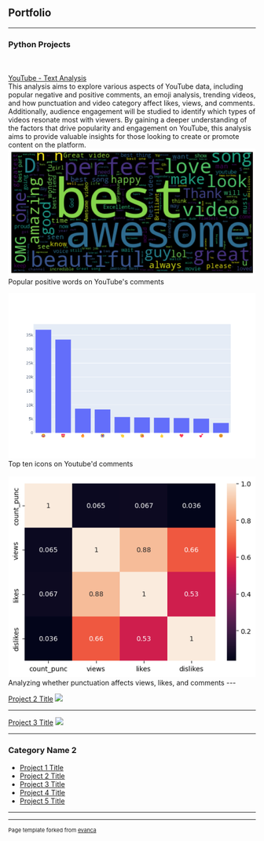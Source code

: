 ## Portfolio

---

### Python Projects 

<br><br>
[YouTube - Text Analysis](https://github.com/Thi-Ngo/YouTube---Text-analysis/blob/main/Youtube%20Analysis.ipynb)
<br>
This analysis aims to explore various aspects of YouTube data, including popular negative and positive comments, an emoji analysis, trending videos, and how punctuation and video category affect likes, views, and comments. Additionally, audience engagement will be studied to identify which types of videos resonate most with viewers. By gaining a deeper understanding of the factors that drive popularity and engagement on YouTube, this analysis aims to provide valuable insights for those looking to create or promote content on the platform.
<br>
<img src="images/youtube 2.png?raw=true"/>
Popular positive words on YouTube's comments

<img src="images/Youtube 3.png?raw=true"/>
Top ten icons on Youtube'd comments
<br><br>

<img src="images/youtube 6.png?raw=true"/>
Analyzing whether punctuation affects views, likes, and comments
---


[Project 2 Title](/pdf/sample_presentation.pdf)
<img src="images/dummy_thumbnail.jpg?raw=true"/>

---
[Project 3 Title](http://example.com/)
<img src="images/dummy_thumbnail.jpg?raw=true"/>

---

### Category Name 2

- [Project 1 Title](http://example.com/)
- [Project 2 Title](http://example.com/)
- [Project 3 Title](http://example.com/)
- [Project 4 Title](http://example.com/)
- [Project 5 Title](http://example.com/)

---




---
<p style="font-size:11px">Page template forked from <a href="https://github.com/evanca/quick-portfolio">evanca</a></p>
<!-- Remove above link if you don't want to attibute -->
